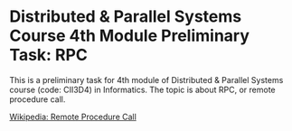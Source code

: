 # Distributed &amp; Parallel Systems Course 4th Module Preliminary Task: RPC

This is a preliminary task for 4th module of Distributed &amp; Parallel Systems course (code: CII3D4) in Informatics. The topic is about RPC, or remote procedure call.

<a href="https://en.wikipedia.org/wiki/Remote_procedure_call">Wikipedia: Remote Procedure Call</a>
